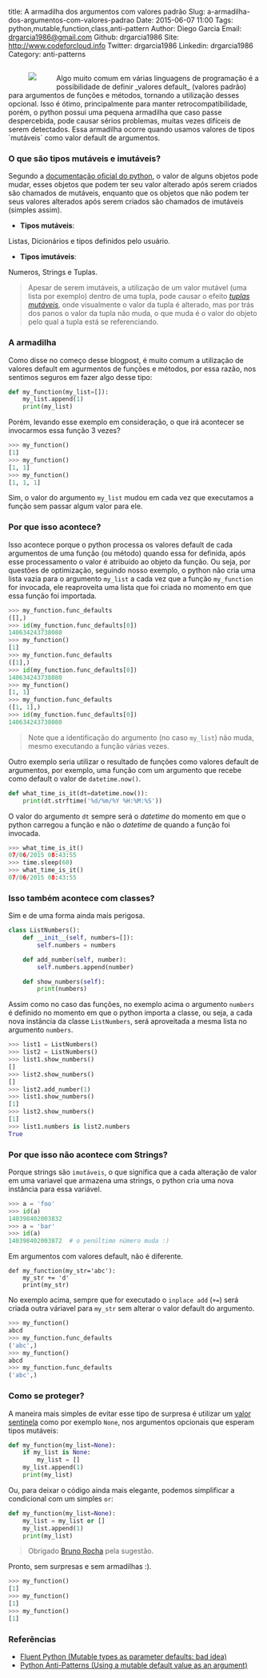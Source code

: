 title: A armadilha dos argumentos com valores padrão
Slug: a-armadilha-dos-argumentos-com-valores-padrao
Date: 2015-06-07 11:00
Tags: python,mutable,function,class,anti-pattern
Author: Diego Garcia
Email:  drgarcia1986@gmail.com
Github: drgarcia1986
Site: http://www.codeforcloud.info
Twitter: drgarcia1986
Linkedin: drgarcia1986
Category: anti-patterns


<figure style="float:left;">
<img src="/images/drgarcia1986/is_a_trap.png">
</figure>
</br>
Algo muito comum em várias linguagens de programação é a possibilidade de definir _valores default_ (valores padrão) para argumentos de funções e métodos, tornando a utilização desses opcional.
Isso é ótimo, principalmente para manter retrocompatibilidade, porém, o python possui uma pequena armadilha que caso passe despercebida, pode causar sérios problemas, muitas vezes difíceis de serem detectados.
Essa armadilha ocorre quando usamos valores de tipos `mutáveis` como valor default de argumentos.

<!-- MORE -->

### O que são tipos mutáveis e imutáveis?
Segundo a [documentação oficial do python](https://docs.python.org/3.4/reference/datamodel.html), o valor de alguns objetos pode mudar, esses objetos que podem ter seu valor alterado após serem criados são chamados de mutáveis, enquanto que os objetos que não podem ter seus valores alterados após serem criados são chamados de imutáveis (simples assim).

* **Tipos mutáveis**:

Listas, Dicionários e tipos definidos pelo usuário.

* **Tipos imutáveis**:

Numeros, Strings e Tuplas.

> Apesar de serem imutáveis, a utilização de um valor mutável (uma lista por exemplo) dentro de uma tupla, pode causar o efeito _[tuplas mutáveis](http://pythonclub.com.br/tuplas-mutantes-em-python.html)_, onde visualmente o valor da tupla é alterado, mas por trás dos panos o valor da tupla não muda, o que muda é o valor do objeto pelo qual a tupla está se referenciando.

### A armadilha
Como disse no começo desse blogpost, é muito comum a utilização de valores default em agurmentos de funções e métodos, por essa razão, nos sentimos seguros em fazer algo desse tipo:

```python
def my_function(my_list=[]):
    my_list.append(1)
    print(my_list)
```

Porém, levando esse exemplo em consideração, o que irá acontecer se invocarmos essa função 3 vezes?

```python
>>> my_function()
[1]
>>> my_function()
[1, 1]
>>> my_function()
[1, 1, 1]
```
Sim, o valor do argumento `my_list` mudou em cada vez que executamos a função sem passar algum valor para ele.

### Por que isso acontece?
Isso acontece porque o python processa os valores default de cada argumentos de uma função (ou método) quando essa for definida, após esse processamento o valor é atribuido ao objeto da função. 
Ou seja, por questões de optimização, seguindo nosso exemplo, o python não cria uma lista vazia para o argumento `my_list` a cada vez que a função `my_function` for invocada, ele reaproveita uma lista que foi criada no momento em que essa função foi importada.

```python
>>> my_function.func_defaults
([],)
>>> id(my_function.func_defaults[0])
140634243738080
>>> my_function()
[1]
>>> my_function.func_defaults
([1],)
>>> id(my_function.func_defaults[0])
140634243738080
>>> my_function()
[1, 1]
>>> my_function.func_defaults
([1, 1],)
>>> id(my_function.func_defaults[0])
140634243738080
```
> Note que a identificação do argumento (no caso `my_list`) não muda, mesmo executando a função várias vezes.

Outro exemplo seria utilizar o resultado de funções como valores default de argumentos, por exemplo, uma função com um argumento que recebe como default o valor de `datetime.now()`. 

```python
def what_time_is_it(dt=datetime.now()):
    print(dt.strftime('%d/%m/%Y %H:%M:%S'))
```
O valor do argumento `dt` sempre será o _datetime_ do momento em que o python carregou a função e não o _datetime_ de quando a função foi invocada.

```python
>>> what_time_is_it()
07/06/2015 08:43:55
>>> time.sleep(60)
>>> what_time_is_it()
07/06/2015 08:43:55
```

### Isso também acontece com classes?
Sim e de uma forma ainda mais perigosa.

```python
class ListNumbers():
    def __init__(self, numbers=[]):
        self.numbers = numbers

    def add_number(self, number):
        self.numbers.append(number)

    def show_numbers(self):
        print(numbers)
```
Assim como no caso das funções, no exemplo acima o argumento `numbers` é definido no momento em que o python importa a classe, ou seja, a cada nova instância da classe `ListNumbers`, será aproveitada a mesma lista no argumento `numbers`.
 
```python
>>> list1 = ListNumbers()
>>> list2 = ListNumbers()
>>> list1.show_numbers()
[]
>>> list2.show_numbers()
[]
>>> list2.add_number(1)
>>> list1.show_numbers()
[1]
>>> list2.show_numbers()
[1]
>>> list1.numbers is list2.numbers
True
```

### Por que isso não acontece com Strings?
Porque strings são `imutáveis`, o que significa que a cada alteração de valor em uma variavel que armazena uma strings, o python cria uma nova instância para essa variável.

```python
>>> a = 'foo'
>>> id(a)
140398402003832
>>> a = 'bar'
>>> id(a)
140398402003872  # o penúltimo número muda :)
```

Em argumentos com valores default, não é diferente.

```
def my_function(my_str='abc'):
    my_str += 'd'
    print(my_str)
```
No exemplo acima, sempre que for executado o `inplace add` (`+=`) será criada outra váriavel para `my_str` sem alterar o valor default do argumento. 

```python
>>> my_function()
abcd
>>> my_function.func_defaults
('abc',)
>>> my_function()
abcd
>>> my_function.func_defaults
('abc',)
```

### Como se proteger?
A maneira mais simples de evitar esse tipo de surpresa é utilizar um [valor sentinela](http://en.wikipedia.org/wiki/Sentinel_value) como por exemplo `None`, nos argumentos opcionais que esperam tipos mutáveis:

```python
def my_function(my_list=None):
    if my_list is None:
        my_list = []
    my_list.append(1)
    print(my_list)
```

Ou, para deixar o código ainda mais elegante, podemos simplificar a condicional com um simples `or`:

```python
def my_function(my_list=None):
    my_list = my_list or []
    my_list.append(1)
    print(my_list)
```
> Obrigado [Bruno Rocha](http://pythonclub.com.br/author/bruno-cezar-rocha.html) pela sugestão.

Pronto, sem surpresas e sem armadilhas :).

```python
>>> my_function()
[1]
>>> my_function()
[1]
>>> my_function()
[1]
```

### Referências

* [Fluent Python (Mutable types as parameter defaults: bad idea)](http://shop.oreilly.com/product/0636920032519.do)
* [Python Anti-Patterns (Using a mutable default value as an argument)](http://docs.quantifiedcode.com/python-anti-patterns/correctness/mutable_default_value_as_argument.html)

